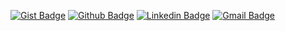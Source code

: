 [![Gist Badge](https://img.shields.io/badge/-Gist-555859?style=flat-square&logo=Github&logoColor=white&link=https://gist.github.com/j4y)](https://gist.github.com/j4y)
[![Github Badge](https://img.shields.io/badge/-Github-000?style=flat-square&logo=Github&logoColor=white&link=https://github.com/j4y)](https://github.com/j4y)
[![Linkedin Badge](https://img.shields.io/badge/-LinkedIn-blue?style=flat-square&logo=Linkedin&logoColor=white&link=https://www.linkedin.com/in/jay-prall/)](https://www.linkedin.com/in/jay-prall/)
[![Gmail Badge](https://img.shields.io/badge/-Gmail-c14438?style=flat-square&logo=Gmail&logoColor=white&link=mailto:jayprall@gmail.com)](mailto:jayprall@gmail.com)
